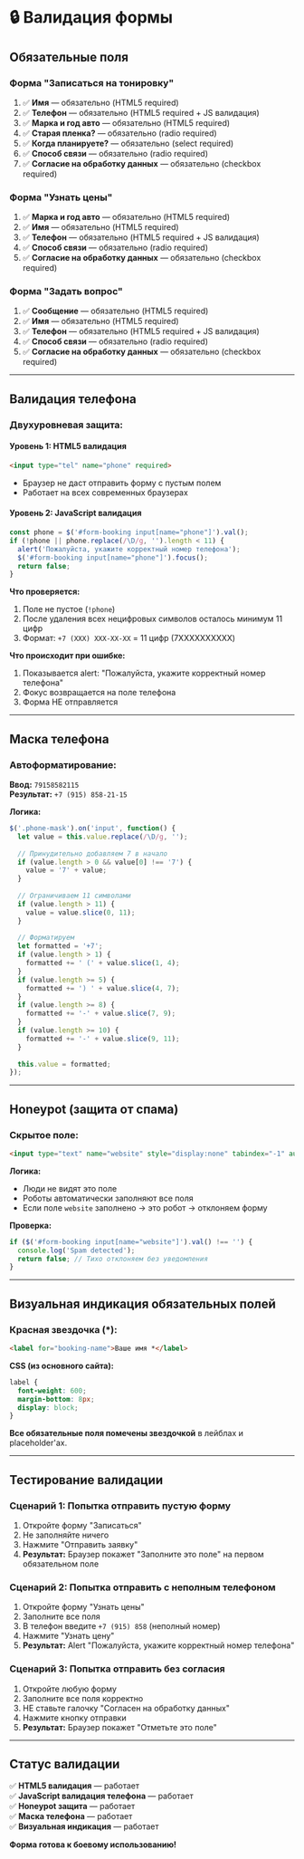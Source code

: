 # 🔒 Валидация формы

## Обязательные поля

### Форма "Записаться на тонировку"
1. ✅ **Имя** — обязательно (HTML5 required)
2. ✅ **Телефон** — обязательно (HTML5 required + JS валидация)
3. ✅ **Марка и год авто** — обязательно (HTML5 required)
4. ✅ **Старая пленка?** — обязательно (radio required)
5. ✅ **Когда планируете?** — обязательно (select required)
6. ✅ **Способ связи** — обязательно (radio required)
7. ✅ **Согласие на обработку данных** — обязательно (checkbox required)

### Форма "Узнать цены"
1. ✅ **Марка и год авто** — обязательно (HTML5 required)
2. ✅ **Имя** — обязательно (HTML5 required)
3. ✅ **Телефон** — обязательно (HTML5 required + JS валидация)
4. ✅ **Способ связи** — обязательно (radio required)
5. ✅ **Согласие на обработку данных** — обязательно (checkbox required)

### Форма "Задать вопрос"
1. ✅ **Сообщение** — обязательно (HTML5 required)
2. ✅ **Имя** — обязательно (HTML5 required)
3. ✅ **Телефон** — обязательно (HTML5 required + JS валидация)
4. ✅ **Способ связи** — обязательно (radio required)
5. ✅ **Согласие на обработку данных** — обязательно (checkbox required)

---

## Валидация телефона

### Двухуровневая защита:

#### Уровень 1: HTML5 валидация
```html
<input type="tel" name="phone" required>
```
- Браузер не даст отправить форму с пустым полем
- Работает на всех современных браузерах

#### Уровень 2: JavaScript валидация
```javascript
const phone = $('#form-booking input[name="phone"]').val();
if (!phone || phone.replace(/\D/g, '').length < 11) {
  alert('Пожалуйста, укажите корректный номер телефона');
  $('#form-booking input[name="phone"]').focus();
  return false;
}
```

**Что проверяется:**
1. Поле не пустое (`!phone`)
2. После удаления всех нецифровых символов осталось минимум 11 цифр
3. Формат: `+7 (XXX) XXX-XX-XX` = 11 цифр (7XXXXXXXXXX)

**Что происходит при ошибке:**
1. Показывается alert: "Пожалуйста, укажите корректный номер телефона"
2. Фокус возвращается на поле телефона
3. Форма НЕ отправляется

---

## Маска телефона

### Автоформатирование:

**Ввод:** `79158582115`  
**Результат:** `+7 (915) 858-21-15`

**Логика:**
```javascript
$('.phone-mask').on('input', function() {
  let value = this.value.replace(/\D/g, '');
  
  // Принудительно добавляем 7 в начало
  if (value.length > 0 && value[0] !== '7') {
    value = '7' + value;
  }
  
  // Ограничиваем 11 символами
  if (value.length > 11) {
    value = value.slice(0, 11);
  }
  
  // Форматируем
  let formatted = '+7';
  if (value.length > 1) {
    formatted += ' (' + value.slice(1, 4);
  }
  if (value.length >= 5) {
    formatted += ') ' + value.slice(4, 7);
  }
  if (value.length >= 8) {
    formatted += '-' + value.slice(7, 9);
  }
  if (value.length >= 10) {
    formatted += '-' + value.slice(9, 11);
  }
  
  this.value = formatted;
});
```

---

## Honeypot (защита от спама)

### Скрытое поле:
```html
<input type="text" name="website" style="display:none" tabindex="-1" autocomplete="off">
```

**Логика:**
- Люди не видят это поле
- Роботы автоматически заполняют все поля
- Если поле `website` заполнено → это робот → отклоняем форму

**Проверка:**
```javascript
if ($('#form-booking input[name="website"]').val() !== '') {
  console.log('Spam detected');
  return false; // Тихо отклоняем без уведомления
}
```

---

## Визуальная индикация обязательных полей

### Красная звездочка (*):
```html
<label for="booking-name">Ваше имя *</label>
```

**CSS (из основного сайта):**
```css
label {
  font-weight: 600;
  margin-bottom: 8px;
  display: block;
}
```

**Все обязательные поля помечены звездочкой** в лейблах и placeholder'ах.

---

## Тестирование валидации

### Сценарий 1: Попытка отправить пустую форму
1. Откройте форму "Записаться"
2. Не заполняйте ничего
3. Нажмите "Отправить заявку"
4. **Результат:** Браузер покажет "Заполните это поле" на первом обязательном поле

### Сценарий 2: Попытка отправить с неполным телефоном
1. Откройте форму "Узнать цены"
2. Заполните все поля
3. В телефон введите `+7 (915) 858` (неполный номер)
4. Нажмите "Узнать цену"
5. **Результат:** Alert "Пожалуйста, укажите корректный номер телефона"

### Сценарий 3: Попытка отправить без согласия
1. Откройте любую форму
2. Заполните все поля корректно
3. НЕ ставьте галочку "Согласен на обработку данных"
4. Нажмите кнопку отправки
5. **Результат:** Браузер покажет "Отметьте это поле"

---

## Статус валидации

✅ **HTML5 валидация** — работает  
✅ **JavaScript валидация телефона** — работает  
✅ **Honeypot защита** — работает  
✅ **Маска телефона** — работает  
✅ **Визуальная индикация** — работает  

**Форма готова к боевому использованию!**
